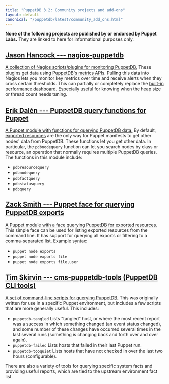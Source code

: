 ```yaml
---
title: "PuppetDB 3.2: Community projects and add-ons"
layout: default
canonical: "/puppetdb/latest/community_add_ons.html"
---
```



**None of the following projects are published by or endorsed by Puppet Labs.** They are linked to here for informational purposes only.

[nagios]: https://github.com/jasonhancock/nagios-puppetdb
[dashboard]: ./maintain_and_tune.html#monitor-the-performance-dashboard
[query]: https://github.com/dalen/puppet-puppetdbquery
[exports]: http://forge.puppetlabs.com/zack/exports
[exported]: /puppet/latest/reference/lang_exported.html
[cms-puppetdb-tools]: https://github.com/tskirvin/cms-puppetdb-tools

[Jason Hancock --- nagios-puppetdb][nagios]
-----

[A collection of Nagios scripts/plugins for monitoring PuppetDB.][nagios] These plugins get data using [PuppetDB's metrics APIs](./api/metrics/v1/mbeans.html). Pulling this data into Nagios lets you monitor key metrics over time and receive alerts when they cross certain thresholds. This can partially or completely replace the [built-in performance dashboard][dashboard]. Especially useful for knowing when the heap size or thread count needs tuning.

[Erik Dalén --- PuppetDB query functions for Puppet][query]
-----

[A Puppet module with functions for querying PuppetDB data.][query] By default, [exported resources][exported] are the only way for Puppet manifests to get other nodes' data from PuppetDB. These functions let you get other data. In particular, the `pdbnodequery` function can let you search nodes by class or resource, an operation that normally requires multiple PuppetDB queries. The functions in this module include:

* `pdbresourcequery`
* `pdbnodequery`
* `pdbfactquery`
* `pdbstatusquery`
* `pdbquery`

[Zack Smith --- Puppet face for querying PuppetDB exports][exports]
-----

[A Puppet module with a face querying PuppetDB for exported resources.][exports] This simple face can be used for listing exported resources from the command line. It has support for querying all exports or filtering to a comma-separated list. Example syntax:

* `puppet node exports`
* `puppet node exports file`
* `puppet node exports file,user`

[Tim Skirvin --- cms-puppetdb-tools (PuppetDB CLI tools)][cms-puppetdb-tools]
-----

[A set of command-line scripts for querying PuppetDB.][cms-puppetdb-tools] This was originally written for use in a specific Puppet environment, but includes a few scripts that are more generally useful. This includes:

* `puppetdb-tangled` Lists "tangled" host, or where the most recent report was a success in which something changed (an event status changed), and some number of these changes have occurred several times in the last several runs (something is changing back and forth over and over again).
* `puppetdb-failed` Lists hosts that failed in their last Puppet run.
* `puppetdb-tooquiet` Lists hosts that have not checked in over the last two hours (configurable).

There are also a variety of tools for querying specific system facts and providing useful reports, which are tied to the upstream environment fact list.
